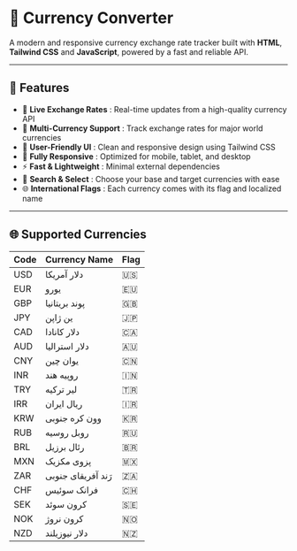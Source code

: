 # 💱 Currency Converter

A modern and responsive currency exchange rate tracker built with **HTML**, **Tailwind CSS** and **JavaScript**, powered by a fast and reliable API.

---

## 🚀 Features  
- 🔄 **Live Exchange Rates** : Real-time updates from a high-quality currency API  
- 💱 **Multi-Currency Support** : Track exchange rates for major world currencies  
- 🎯 **User-Friendly UI** : Clean and responsive design using Tailwind CSS  
- 📱 **Fully Responsive** : Optimized for mobile, tablet, and desktop  
- ⚡ **Fast & Lightweight** : Minimal external dependencies  
- 🔎 **Search & Select** : Choose your base and target currencies with ease  
- 🌐 **International Flags** : Each currency comes with its flag and localized name  

---

## 🌐 Supported Currencies

| Code | Currency Name         | Flag |
|------|------------------------|------|
| USD  | دلار آمریکا           | 🇺🇸   |
| EUR  | یورو                  | 🇪🇺   |
| GBP  | پوند بریتانیا         | 🇬🇧   |
| JPY  | ین ژاپن               | 🇯🇵   |
| CAD  | دلار کانادا           | 🇨🇦   |
| AUD  | دلار استرالیا         | 🇦🇺   |
| CNY  | یوان چین              | 🇨🇳   |
| INR  | روپیه هند             | 🇮🇳   |
| TRY  | لیر ترکیه             | 🇹🇷   |
| IRR  | ریال ایران            | 🇮🇷   |
| KRW  | وون کره جنوبی         | 🇰🇷   |
| RUB  | روبل روسیه            | 🇷🇺   |
| BRL  | رئال برزیل            | 🇧🇷   |
| MXN  | پزوی مکزیک            | 🇲🇽   |
| ZAR  | رَند آفریقای جنوبی     | 🇿🇦   |
| CHF  | فرانک سوئیس           | 🇨🇭   |
| SEK  | کرون سوئد             | 🇸🇪   |
| NOK  | کرون نروژ             | 🇳🇴   |
| NZD  | دلار نیوزیلند         | 🇳🇿   |

